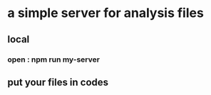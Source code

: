 # a simple server for analysis files

## local
### open : npm run my-server

## put your files in codes